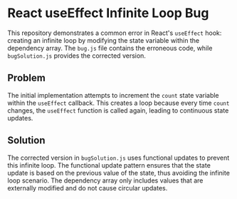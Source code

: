 # React useEffect Infinite Loop Bug

This repository demonstrates a common error in React's `useEffect` hook: creating an infinite loop by modifying the state variable within the dependency array. The `bug.js` file contains the erroneous code, while `bugSolution.js` provides the corrected version.

## Problem

The initial implementation attempts to increment the `count` state variable within the `useEffect` callback. This creates a loop because every time `count` changes, the `useEffect` function is called again, leading to continuous state updates.

## Solution

The corrected version in `bugSolution.js` uses functional updates to prevent this infinite loop. The functional update pattern ensures that the state update is based on the previous value of the state, thus avoiding the infinite loop scenario.  The dependency array only includes values that are externally modified and do not cause circular updates.